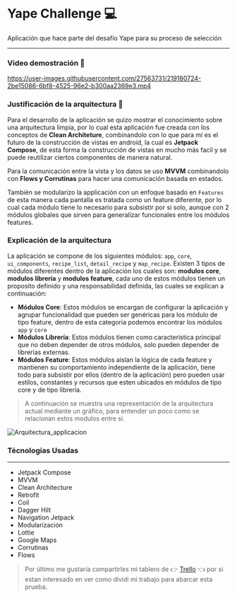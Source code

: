 # Yape Challenge 💻

Aplicación que hace parte del desafío Yape para su proceso de selección

***

### Video demostración 🎥



https://user-images.githubusercontent.com/27563731/219180724-2be15086-6bf8-4525-96e2-b300aa2369e3.mp4



### Justificación de la arquitectura 🧩

Para el desarrollo de la aplicación se quizo mostrar el conocimiento sobre una arquitectura limpia, por lo cual esta aplicación fue creada con los conceptos de **Clean Architeture**, combinandolo con lo que para mí es el futuro de la construcción de vistas en android, la cual es **Jetpack Compose**, de esta forma la construcción de vistas en mucho más facil y se puede reutilizar ciertos componentes de manera natural.

Para la comunicación entre la vista y los datos se uso **MVVM** combinandolo con **Flows y Corrutinas** para hacer una comunicación basada en estados.

También se modularizo la applicación con un enfoque basado en `Features` de esta manera cada pantalla es tratada como un feature diferente, por lo cual cada módulo tiene lo necesario para subsistir por si solo, aunque con 2 módulos globales que sirven para generalizar funcionales entre los módulos features.

### Explicación de la arquitectura

La aplicación se compone de los siguientes módulos: `app`, `core`, `ui_components`, `recipe_list`, `detail_recipe` y `map_recipe`. Existen 3 tipos de módulos diferentes dentro de la aplicación los cuales son: **modulos core**, **modulos libreria** y **modulos feature**, cada uno de estos módulos tienen un proposito definido y una responsabilidad definida, las cuales se explican a continuación:

- **Módulos Core**: Estos módulos se encargan de configurar la aplicación y agrupar funcionalidad que pueden ser genéricas para los módulo de tipo feature, dentro de esta categoria podemos encontrar los módulos `app` y `core`
- **Módulos Librería**: Estos módulos tienen como caracteristica principal que no deben depender de otros módulos, solo pueden depender de librerias externas.
- **Módulos Feature**: Estos módulos aislan la lógica de cada feature y mantienen su comportamiento independiente de la aplicación, tiene todo para subsistir por ellos (dentro de la aplicación) pero pueden usar estilos, constantes y recursos que esten ubicados en módulos de tipo core y de tipo librería.

> A continuación se muestra una representación de la arquitectura actual mediante un gráfico, para entender un poco como se relacionan estos modulos entre sí.

![Arquitectura_applicacion](https://user-images.githubusercontent.com/27563731/219185222-970b2b4c-27d3-46a9-b985-2765c3761fb5.jpg)

### Técnologias Usadas

***

- Jetpack Compose
- MVVM
- Clean Architecture
- Retrofit
- Coil
- Dagger Hilt
- Navigation Jetpack
- Modularización
- Lottie
- Google Maps
- Corrutinas
- Flows

> Por último me gustaría compartirles mi tablero de 👉 [Trello](https://trello.com/invite/b/A4iUPZDj/ATTI66371a273b58c712a80e8302c617f725DD4AD3D1/yape-prueba) 👈 por si estan interesado en ver como dividi mi trabajo para abarcar esta prueba.

